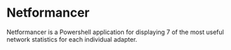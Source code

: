 # Netformancer
Netformancer is a Powershell application for displaying 7 of the most useful network statistics for each individual adapter.
